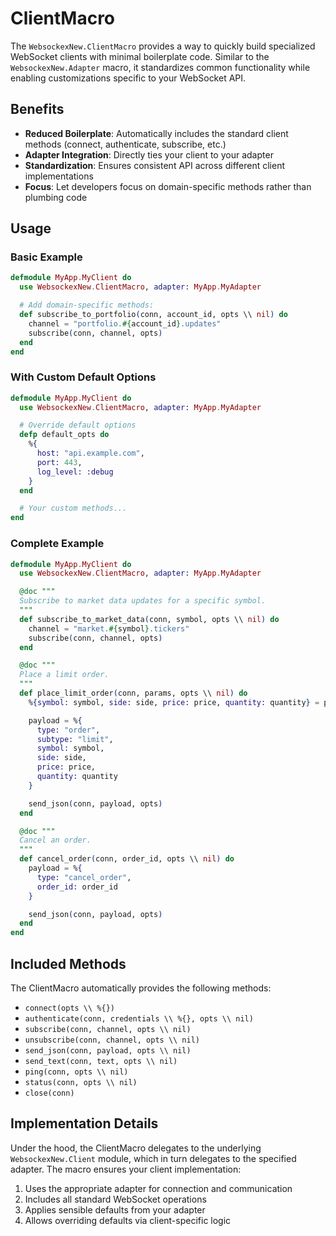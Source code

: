 # ClientMacro

The `WebsockexNew.ClientMacro` provides a way to quickly build specialized WebSocket clients with minimal boilerplate code. Similar to the `WebsockexNew.Adapter` macro, it standardizes common functionality while enabling customizations specific to your WebSocket API.

## Benefits

- **Reduced Boilerplate**: Automatically includes the standard client methods (connect, authenticate, subscribe, etc.)
- **Adapter Integration**: Directly ties your client to your adapter
- **Standardization**: Ensures consistent API across different client implementations
- **Focus**: Let developers focus on domain-specific methods rather than plumbing code

## Usage

### Basic Example

```elixir
defmodule MyApp.MyClient do
  use WebsockexNew.ClientMacro, adapter: MyApp.MyAdapter

  # Add domain-specific methods:
  def subscribe_to_portfolio(conn, account_id, opts \\ nil) do
    channel = "portfolio.#{account_id}.updates"
    subscribe(conn, channel, opts)
  end
end
```

### With Custom Default Options

```elixir
defmodule MyApp.MyClient do
  use WebsockexNew.ClientMacro, adapter: MyApp.MyAdapter

  # Override default options
  defp default_opts do
    %{
      host: "api.example.com",
      port: 443,
      log_level: :debug
    }
  end

  # Your custom methods...
end
```

### Complete Example

```elixir
defmodule MyApp.MyClient do
  use WebsockexNew.ClientMacro, adapter: MyApp.MyAdapter

  @doc """
  Subscribe to market data updates for a specific symbol.
  """
  def subscribe_to_market_data(conn, symbol, opts \\ nil) do
    channel = "market.#{symbol}.tickers"
    subscribe(conn, channel, opts)
  end

  @doc """
  Place a limit order.
  """
  def place_limit_order(conn, params, opts \\ nil) do
    %{symbol: symbol, side: side, price: price, quantity: quantity} = params

    payload = %{
      type: "order",
      subtype: "limit",
      symbol: symbol,
      side: side,
      price: price,
      quantity: quantity
    }

    send_json(conn, payload, opts)
  end

  @doc """
  Cancel an order.
  """
  def cancel_order(conn, order_id, opts \\ nil) do
    payload = %{
      type: "cancel_order",
      order_id: order_id
    }

    send_json(conn, payload, opts)
  end
end
```

## Included Methods

The ClientMacro automatically provides the following methods:

- `connect(opts \\ %{})`
- `authenticate(conn, credentials \\ %{}, opts \\ nil)`
- `subscribe(conn, channel, opts \\ nil)`
- `unsubscribe(conn, channel, opts \\ nil)`
- `send_json(conn, payload, opts \\ nil)`
- `send_text(conn, text, opts \\ nil)`
- `ping(conn, opts \\ nil)`
- `status(conn, opts \\ nil)`
- `close(conn)`

## Implementation Details

Under the hood, the ClientMacro delegates to the underlying `WebsockexNew.Client` module, which in turn delegates to the specified adapter. The macro ensures your client implementation:

1. Uses the appropriate adapter for connection and communication
2. Includes all standard WebSocket operations
3. Applies sensible defaults from your adapter
4. Allows overriding defaults via client-specific logic
